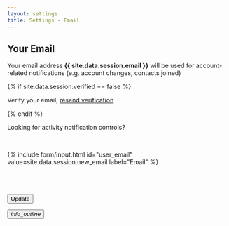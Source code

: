 ```yaml
---
layout: settings
title: Settings - Email
---
```


<div class="mdl-card__title">
    <h2 class="mdl-card__title-text">Your Email</h2>
</div>

<div class="mdl-card__supporting-text">

<p>Your email address <strong>{{ site.data.session.email }}</strong> will be used for account-related notifications (e.g. account changes, contacts joined)</p>

{% if site.data.session.verified == false %}
<p><i class="icon-warning"></i> Verify your email, <a href="/email/verify">resend verification</a></p>
{% endif %}

<p>Looking for activity notification controls?</p>

<br>

<form action="/email/update">

{% include form/input.html id="user_email" value=site.data.session.new_email label="Email" %}

<br>
<br>
<br>

<!-- Accent-colored raised button with ripple -->
<button class="mdl-button mdl-js-button mdl-button--raised mdl-js-ripple-effect mdl-button--accent" type="submit">
    Update
</button>

</form>
</div>

<div class="mdl-card__menu">
    <button id="info_outline" class="mdl-button mdl-button--icon mdl-js-button mdl-js-ripple-effect">
        <i class="material-icons">info_outline</i>
    </button>
</div>